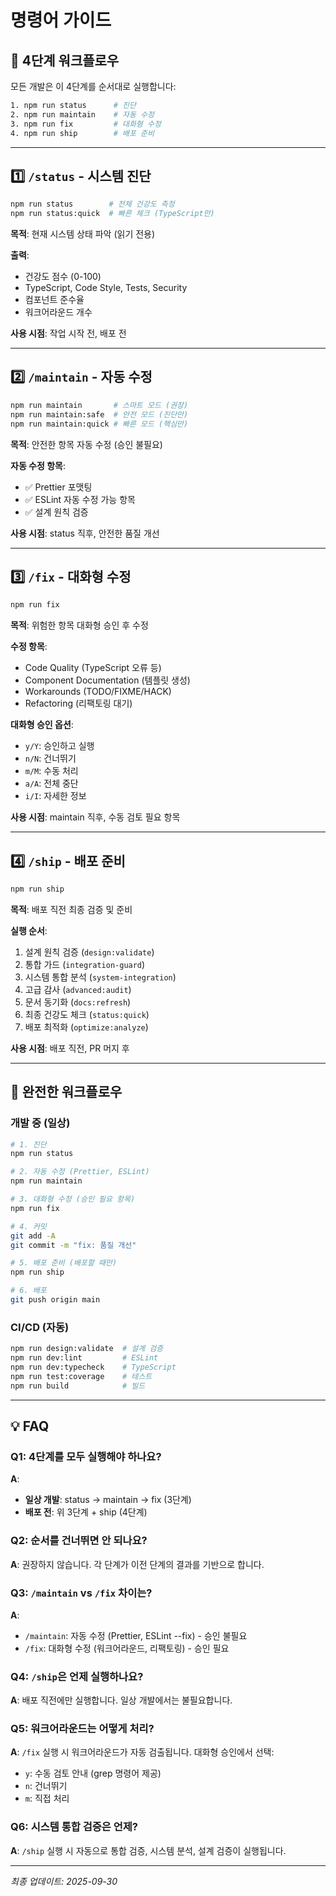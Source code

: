 # 명령어 가이드

## 🎯 4단계 워크플로우

모든 개발은 이 4단계를 순서대로 실행합니다:

```bash
1. npm run status      # 진단
2. npm run maintain    # 자동 수정
3. npm run fix         # 대화형 수정
4. npm run ship        # 배포 준비
```

---

## 1️⃣ `/status` - 시스템 진단

```bash
npm run status        # 전체 건강도 측정
npm run status:quick  # 빠른 체크 (TypeScript만)
```

**목적**: 현재 시스템 상태 파악 (읽기 전용)

**출력**:

- 건강도 점수 (0-100)
- TypeScript, Code Style, Tests, Security
- 컴포넌트 준수율
- 워크어라운드 개수

**사용 시점**: 작업 시작 전, 배포 전

---

## 2️⃣ `/maintain` - 자동 수정

```bash
npm run maintain       # 스마트 모드 (권장)
npm run maintain:safe  # 안전 모드 (진단만)
npm run maintain:quick # 빠른 모드 (핵심만)
```

**목적**: 안전한 항목 자동 수정 (승인 불필요)

**자동 수정 항목**:

- ✅ Prettier 포맷팅
- ✅ ESLint 자동 수정 가능 항목
- ✅ 설계 원칙 검증

**사용 시점**: status 직후, 안전한 품질 개선

---

## 3️⃣ `/fix` - 대화형 수정

```bash
npm run fix
```

**목적**: 위험한 항목 대화형 승인 후 수정

**수정 항목**:

- Code Quality (TypeScript 오류 등)
- Component Documentation (템플릿 생성)
- Workarounds (TODO/FIXME/HACK)
- Refactoring (리팩토링 대기)

**대화형 승인 옵션**:

- `y/Y`: 승인하고 실행
- `n/N`: 건너뛰기
- `m/M`: 수동 처리
- `a/A`: 전체 중단
- `i/I`: 자세한 정보

**사용 시점**: maintain 직후, 수동 검토 필요 항목

---

## 4️⃣ `/ship` - 배포 준비

```bash
npm run ship
```

**목적**: 배포 직전 최종 검증 및 준비

**실행 순서**:

1. 설계 원칙 검증 (`design:validate`)
2. 통합 가드 (`integration-guard`)
3. 시스템 통합 분석 (`system-integration`)
4. 고급 감사 (`advanced:audit`)
5. 문서 동기화 (`docs:refresh`)
6. 최종 건강도 체크 (`status:quick`)
7. 배포 최적화 (`optimize:analyze`)

**사용 시점**: 배포 직전, PR 머지 후

---

## 🚀 완전한 워크플로우

### 개발 중 (일상)

```bash
# 1. 진단
npm run status

# 2. 자동 수정 (Prettier, ESLint)
npm run maintain

# 3. 대화형 수정 (승인 필요 항목)
npm run fix

# 4. 커밋
git add -A
git commit -m "fix: 품질 개선"

# 5. 배포 준비 (배포할 때만)
npm run ship

# 6. 배포
git push origin main
```

### CI/CD (자동)

```bash
npm run design:validate  # 설계 검증
npm run dev:lint         # ESLint
npm run dev:typecheck    # TypeScript
npm run test:coverage    # 테스트
npm run build            # 빌드
```

---

## 💡 FAQ

### Q1: 4단계를 모두 실행해야 하나요?

**A**:

- **일상 개발**: status → maintain → fix (3단계)
- **배포 전**: 위 3단계 + ship (4단계)

### Q2: 순서를 건너뛰면 안 되나요?

**A**: 권장하지 않습니다. 각 단계가 이전 단계의 결과를 기반으로 합니다.

### Q3: `/maintain` vs `/fix` 차이는?

**A**:

- `/maintain`: 자동 수정 (Prettier, ESLint --fix) - 승인 불필요
- `/fix`: 대화형 수정 (워크어라운드, 리팩토링) - 승인 필요

### Q4: `/ship`은 언제 실행하나요?

**A**: 배포 직전에만 실행합니다. 일상 개발에서는 불필요합니다.

### Q5: 워크어라운드는 어떻게 처리?

**A**: `/fix` 실행 시 워크어라운드가 자동 검출됩니다. 대화형 승인에서 선택:

- `y`: 수동 검토 안내 (grep 명령어 제공)
- `n`: 건너뛰기
- `m`: 직접 처리

### Q6: 시스템 통합 검증은 언제?

**A**: `/ship` 실행 시 자동으로 통합 검증, 시스템 분석, 설계 검증이 실행됩니다.

---

_최종 업데이트: 2025-09-30_
